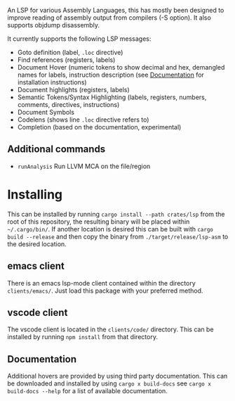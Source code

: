 An LSP for various Assembly Languages, this has mostly been designed to improve reading of assembly output from compilers (-S option). It also supports objdump disassembly.

It currently supports the following LSP messages:
* Goto definition (label, `.loc` directive)
* Find references (registers, labels)
* Document Hover (numeric tokens to show decimal and hex, demangled names for labels, instruction description (see [Documentation](#documentation) for installation instructions)
* Document highlights (registers, labels)
* Semantic Tokens/Syntax Highlighting (labels, registers, numbers, comments, directives, instructions)
* Document Symbols
* Codelens (shows line `.loc` directive refers to)
* Completion (based on the documentation, experimental)

## Additional commands
* `runAnalysis` Run LLVM MCA on the file/region

# Installing
This can be installed by running `cargo install --path crates/lsp` from the root of this repository, the resulting binary will be placed within `~/.cargo/bin/`. If another location is desired this can be built with `cargo build --release` and then copy the binary from `./target/release/lsp-asm` to the desired location.

## emacs client
There is an emacs lsp-mode client contained within the directory `clients/emacs/`. Just load this package with your preferred method.

## vscode client
The vscode client is located in the `clients/code/` directory. This can be installed by running `npm install` from that directory.

## Documentation
Additional hovers are provided by using third party documentation. This can be downloaded and installed by using `cargo x build-docs` see `cargo x build-docs --help` for a list of available documentation.

